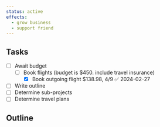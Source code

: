 ```yaml
---
status: active
effects:
  - grow business
  - support friend
---
```


## Tasks

- [ ] Await budget
	- [ ] Book flights (budget is $450. include travel insurance)
		- [x] Book outgoing flight $138.98, 4/9 ✅ 2024-02-27
- [ ] Write outline
- [ ] Determine sub-projects
- [ ] Determine travel plans

## Outline
